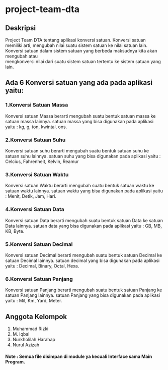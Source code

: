 # project-team-dta
## Deskripsi 
  Project Team DTA tentang aplikasi konversi satuan.
  Konversi satuan memiliki arti, mengubah nilai suatu sistem satuan ke nilai satuan lain.
  Konversi satuan dalam sistem satuan yang berbeda maksudnya kita akan mengubah atau       
  mengkonversi nilai dari suatu sistem satuan tertentu ke sistem satuan yang lain.
## Ada 6 Konversi satuan yang ada pada aplikasi yaitu:
 ### 1.Konversi Satuan Massa
  Konversi satuan Massa berarti mengubah suatu bentuk satuan massa ke satuan massa lainnya. 
  satuan massa yang bisa digunakan pada aplikasi yaitu : kg, g, ton, kwintal, ons.
 ### 2.Konversi Satuan Suhu
  Konversi satuan suhu berarti mengubah suatu bentuk satuan suhu ke satuan suhu lainnya. 
  satuan suhu yang bisa digunakan pada aplikasi yaitu : Celcius, Fahrenheit, Kelvin, Reamur
 ### 3.Konversi Satuan Waktu
  Konversi satuan Waktu berarti mengubah suatu bentuk satuan waktu ke satuan waktu lainnya. 
  satuan waktu yang bisa digunakan pada aplikasi yaitu : Menit, Detik, Jam, Hari.
 ### 4.Konversi Satuan Data
  Konversi satuan Data berarti mengubah suatu bentuk satuan Data ke satuan Data lainnya. 
  satuan data yang bisa digunakan pada aplikasi yaitu : GB, MB, KB, Byte.
 ### 5.Konversi Satuan Decimal
  Konversi satuan Decimal berarti mengubah suatu bentuk satuan Decimal ke satuan Decimal lainnya. 
  satuan decimal yang bisa digunakan pada aplikasi yaitu : Decimal, Binary, Octal, Hexa.
 ### 6.Konversi Satuan Panjang
  Konversi satuan Panjang berarti mengubah suatu bentuk satuan Panjang ke satuan Panjang lainnya. 
  satuan Panjang yang bisa digunakan pada aplikasi yaitu : Mil, Km, Yard, Meter.

## Anggota Kelompok 
1. Muhammad Rizki
2. M. Iqbal
3. Nurkholilah Harahap
4. Nurul Azizah
#### Note : Semua file disimpan di module ya kecuali Interface sama Main Program.

